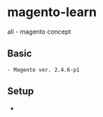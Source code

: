# magento-learn
all - magento concept

Basic
------
    - Magento ver. 2.4.6-p1

Setup
------
   - 

